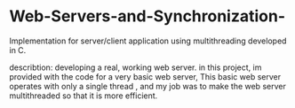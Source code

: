 # Web-Servers-and-Synchronization-
Implementation for server/client application using multithreading developed in C.

describtion:  developing a real, working web server.
in this project,  im provided with the code for a very basic web server, This basic web
server operates with only a single thread , and my job was to make the web server multithreaded so that it is more efficient.

